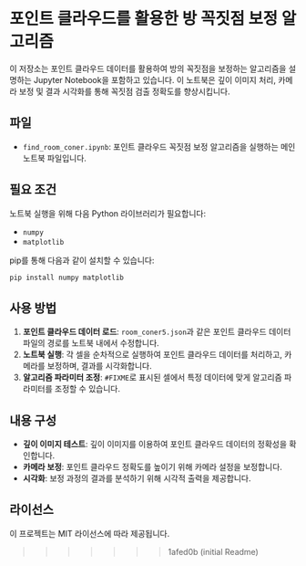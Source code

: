 
# 포인트 클라우드를 활용한 방 꼭짓점 보정 알고리즘

이 저장소는 포인트 클라우드 데이터를 활용하여 방의 꼭짓점을 보정하는 알고리즘을 설명하는 Jupyter Notebook을 포함하고 있습니다. 이 노트북은 깊이 이미지 처리, 카메라 보정 및 결과 시각화를 통해 꼭짓점 검출 정확도를 향상시킵니다.

## 파일

- `find_room_coner.ipynb`: 포인트 클라우드 꼭짓점 보정 알고리즘을 실행하는 메인 노트북 파일입니다.

## 필요 조건

노트북 실행을 위해 다음 Python 라이브러리가 필요합니다:

- `numpy`
- `matplotlib`

pip를 통해 다음과 같이 설치할 수 있습니다:

```bash
pip install numpy matplotlib
```

## 사용 방법

1. **포인트 클라우드 데이터 로드**: `room_coner5.json`과 같은 포인트 클라우드 데이터 파일의 경로를 노트북 내에서 수정합니다.
2. **노트북 실행**: 각 셀을 순차적으로 실행하여 포인트 클라우드 데이터를 처리하고, 카메라를 보정하며, 결과를 시각화합니다.
3. **알고리즘 파라미터 조정**: `#FIXME`로 표시된 셀에서 특정 데이터에 맞게 알고리즘 파라미터를 조정할 수 있습니다.

## 내용 구성

- **깊이 이미지 테스트**: 깊이 이미지를 이용하여 포인트 클라우드 데이터의 정확성을 확인합니다.
- **카메라 보정**: 포인트 클라우드 정확도를 높이기 위해 카메라 설정을 보정합니다.
- **시각화**: 보정 과정의 결과를 분석하기 위해 시각적 출력을 제공합니다.

## 라이선스

이 프로젝트는 MIT 라이선스에 따라 제공됩니다.
>>>>>>> 1afed0b (initial Readme)
